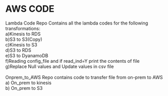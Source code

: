 # AWS CODE
Lambda Code Repo Contains all the lambda codes for the following transformations:<br />
a)Kinesis to RDS<br />
b)S3 to S3(Copy)<br />
c)Kinesis to S3<br />
d)S3 to RDS<br />
e)S3 to DyanamoDB<br />
f)Reading config_file and if read_ind=Y print the contents of file<br />
g)Replace Null values and Update values in csv file<br />
<br />
Onprem_to_AWS Repo contains code to transfer file from on-prem to AWS<br />
a) On_prem to kinesis <br />
b) On_prem to S3<br />
